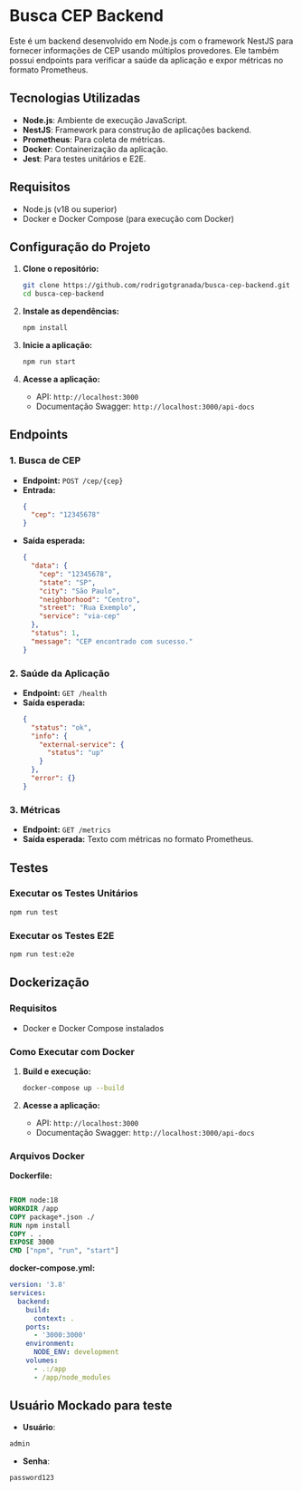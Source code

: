 # Busca CEP Backend

Este é um backend desenvolvido em Node.js com o framework NestJS para fornecer informações de CEP usando múltiplos provedores. Ele também possui endpoints para verificar a saúde da aplicação e expor métricas no formato Prometheus.

## Tecnologias Utilizadas

- **Node.js**: Ambiente de execução JavaScript.
- **NestJS**: Framework para construção de aplicações backend.
- **Prometheus**: Para coleta de métricas.
- **Docker**: Containerização da aplicação.
- **Jest**: Para testes unitários e E2E.

## Requisitos

- Node.js (v18 ou superior)
- Docker e Docker Compose (para execução com Docker)

## Configuração do Projeto

1. **Clone o repositório:**

   ```bash
   git clone https://github.com/rodrigotgranada/busca-cep-backend.git
   cd busca-cep-backend
   ```

2. **Instale as dependências:**

   ```bash
   npm install
   ```

3. **Inicie a aplicação:**

   ```bash
   npm run start
   ```

4. **Acesse a aplicação:**

   - API: `http://localhost:3000`
   - Documentação Swagger: `http://localhost:3000/api-docs`

## Endpoints

### 1. **Busca de CEP**

- **Endpoint:** `POST /cep/{cep}`
- **Entrada:**
  ```json
  {
    "cep": "12345678"
  }
  ```
- **Saída esperada:**
  ```json
  {
    "data": {
      "cep": "12345678",
      "state": "SP",
      "city": "São Paulo",
      "neighborhood": "Centro",
      "street": "Rua Exemplo",
      "service": "via-cep"
    },
    "status": 1,
    "message": "CEP encontrado com sucesso."
  }
  ```

### 2. **Saúde da Aplicação**

- **Endpoint:** `GET /health`
- **Saída esperada:**
  ```json
  {
    "status": "ok",
    "info": {
      "external-service": {
        "status": "up"
      }
    },
    "error": {}
  }
  ```

### 3. **Métricas**

- **Endpoint:** `GET /metrics`
- **Saída esperada:** Texto com métricas no formato Prometheus.

## Testes

### Executar os Testes Unitários

```bash
npm run test
```

### Executar os Testes E2E

```bash
npm run test:e2e
```

## Dockerização

### Requisitos

- Docker e Docker Compose instalados

### Como Executar com Docker

1. **Build e execução:**

   ```bash
   docker-compose up --build
   ```

2. **Acesse a aplicação:**

   - API: `http://localhost:3000`
   - Documentação Swagger: `http://localhost:3000/api-docs`

### Arquivos Docker

**Dockerfile:**

```dockerfile

FROM node:18
WORKDIR /app
COPY package*.json ./
RUN npm install
COPY . .
EXPOSE 3000
CMD ["npm", "run", "start"]
```

**docker-compose.yml:**

```yaml
version: '3.8'
services:
  backend:
    build:
      context: .
    ports:
      - '3000:3000'
    environment:
      NODE_ENV: development
    volumes:
      - .:/app
      - /app/node_modules
```

## Usuário Mockado para teste

- **Usuário**:
 ```bash
admin
```
- **Senha**: 
```bash
password123
```
